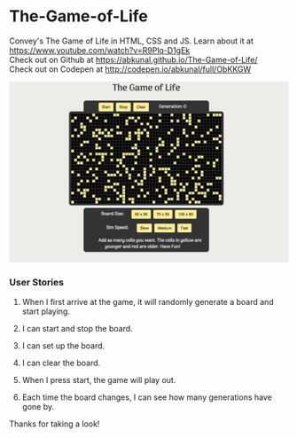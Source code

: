 # The-Game-of-Life  

Convey's The Game of Life in HTML, CSS and JS. Learn about it at https://www.youtube.com/watch?v=R9Plq-D1gEk  
Check out on Github at https://abkunal.github.io/The-Game-of-Life/  
Check out on Codepen at http://codepen.io/abkunal/full/ObKKGW  
  
[![The Game of Life](https://github.com/abkunal/The-Game-of-Life/blob/master/The%20Game%20of%20Life.png)](https://www.youtube.com/watch?v=CpJFj2mxtlY)  
  
### User Stories  
  
1. When I first arrive at the game, it will randomly generate a board and start playing.  
  
2. I can start and stop the board.  
  
3. I can set up the board.  
  
4. I can clear the board.  
  
5. When I press start, the game will play out.  
  
6. Each time the board changes, I can see how many generations have gone by.  
  
Thanks for taking a look!  
